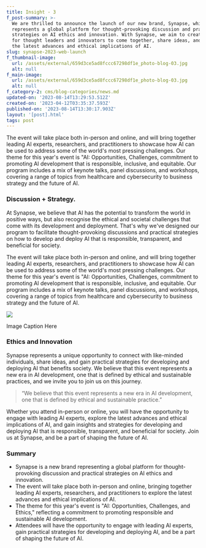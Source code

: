 ```yaml
---
title: Insight - 3
f_post-summary: >-
  We are thrilled to announce the launch of our new brand, Synapse, which
  represents a global platform for thought-provoking discussion and practical
  strategies on AI ethics and innovation. With Synapse, we aim to create a space
  for thought leaders and innovators to come together, share ideas, and explore
  the latest advances and ethical implications of AI.
slug: synapse-2023-web-launch
f_thumbnail-image:
  url: /assets/external/659d3ce5ad8fccc67298df1e_photo-blog-03.jpg
  alt: null
f_main-image:
  url: /assets/external/659d3ce5ad8fccc67298df1e_photo-blog-03.jpg
  alt: null
f_category-2: cms/blog-categories/news.md
updated-on: '2023-08-14T13:29:53.512Z'
created-on: '2023-04-12T03:35:37.593Z'
published-on: '2023-08-14T13:30:17.903Z'
layout: '[post].html'
tags: post
---
```


The event will take place both in-person and online, and will bring together leading AI experts, researchers, and practitioners to showcase how AI can be used to address some of the world's most pressing challenges. Our theme for this year's event is "AI: Opportunities, Challenges, commitment to promoting AI development that is responsible, inclusive, and equitable. Our program includes a mix of keynote talks, panel discussions, and workshops, covering a range of topics from healthcare and cybersecurity to business strategy and the future of AI.

### Discussion + Strategy.

At Synapse, we believe that AI has the potential to transform the world in positive ways, but also recognise the ethical and societal challenges that come with its development and deployment. That's why we've designed our program to facilitate thought-provoking discussions and practical strategies on how to develop and deploy AI that is responsible, transparent, and beneficial for society.

The event will take place both in-person and online, and will bring together leading AI experts, researchers, and practitioners to showcase how AI can be used to address some of the world's most pressing challenges. Our theme for this year's event is "AI: Opportunities, Challenges, commitment to promoting AI development that is responsible, inclusive, and equitable. Our program includes a mix of keynote talks, panel discussions, and workshops, covering a range of topics from healthcare and cybersecurity to business strategy and the future of AI.

![](/assets/external/659d3ce5ad8fccc67298df1d_photo-landscape-03.jpg)

Image Caption Here

### Ethics and Innovation

Synapse represents a unique opportunity to connect with like-minded individuals, share ideas, and gain practical strategies for developing and deploying AI that benefits society. We believe that this event represents a new era in AI development, one that is defined by ethical and sustainable practices, and we invite you to join us on this journey.

> “We believe that this event represents a new era in AI development, one that is defined by ethical and sustainable practice.”

Whether you attend in-person or online, you will have the opportunity to engage with leading AI experts, explore the latest advances and ethical implications of AI, and gain insights and strategies for developing and deploying AI that is responsible, transparent, and beneficial for society. Join us at Synapse, and be a part of shaping the future of AI.

### Summary

*   Synapse is a new brand representing a global platform for thought-provoking discussion and practical strategies on AI ethics and innovation.
*   The event will take place both in-person and online, bringing together leading AI experts, researchers, and practitioners to explore the latest advances and ethical implications of AI.
*   The theme for this year's event is "AI: Opportunities, Challenges, and Ethics," reflecting a commitment to promoting responsible and sustainable AI development.
*   Attendees will have the opportunity to engage with leading AI experts, gain practical strategies for developing and deploying AI, and be a part of shaping the future of AI.
